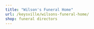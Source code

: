 ```yaml
---
title: "Wilson's Funeral Home"
url: /keysville/wilsons-funeral-home/
shop: funeral directors
---
```

